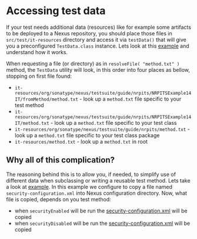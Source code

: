 Accessing test data
===================

If your test needs additional data (resources) like for example some artifacts to be deployed to a Nexus repository, you should place those files in `src/test/it-resources` directory and access it via `testData()` that will give you a preconfigured `TestData.class` instance.
Lets look at this [example][nrpits-example-14] and understand how it works.

When requesting a file (or directory) as in `resolveFile( "method.txt" )` method, the `TestData` utility will look, in this order into four places as bellow, stopping on first file found:
* `it-resources/org/sonatype/nexus/testsuite/guide/nrpits/NRPITSExample14IT/fromMethod/method.txt` - look up a `method.txt` file specific to your test method
* `it-resources/org/sonatype/nexus/testsuite/guide/nrpits/NRPITSExample14IT/method.txt` - look up a `method.txt` file specific to your test class
* `it-resources/org/sonatype/nexus/testsuite/guide/nrpits/method.txt` - look up a `method.txt` file specific to your test class package
* `it-resources/method.txt` - look up a `method.txt` in root

Why all of this complication?
-----------------------------

The reasoning behind this is to allow you, if needed, to simplify use of different data when subclassing or writing a reusable test method.
Lets take a look at [example][nrpits-example-15]. In this example we configure to copy a file named `security-configuration.xml` into Nexus configuration directory.
Now, what file is copied, depends on you test method:
* when `securityEnabled` will be run the [security-configuration.xml][nrpits-example-15-se] will be copied
* when `securityDisabled` will be run the [security-configuration.xml][nrpits-example-15-sd] will be copied

[nrpits-example-14]: src/test/java/org/sonatype/nexus/testsuite/guide/nrpits/NRPITSExample14IT.java
[nrpits-example-15]: src/test/java/org/sonatype/nexus/testsuite/guide/nrpits/NRPITSExample15IT.java
[nrpits-example-15-se]: src/test/it-resources/org/sonatype/nexus/testsuite/guide/nrpits/NRPITSExample15IT/anonymousEnabled/security-configuration.xml]
[nrpits-example-15-sd]: src/test/it-resources/org/sonatype/nexus/testsuite/guide/nrpits/NRPITSExample15IT/anonymousDisabled/security-configuration.xml]




